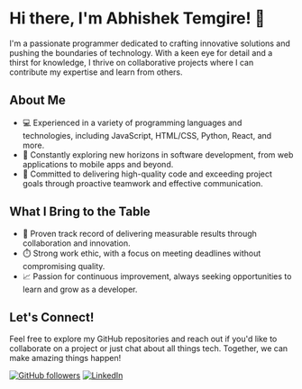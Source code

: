 # Hi there, I'm Abhishek Temgire! 👋

I'm a passionate programmer dedicated to crafting innovative solutions and pushing the boundaries of technology. With a keen eye for detail and a thirst for knowledge, I thrive on collaborative projects where I can contribute my expertise and learn from others.

## About Me

- 💻 Experienced in a variety of programming languages and technologies, including JavaScript, HTML/CSS, Python, React, and more.
- 🚀 Constantly exploring new horizons in software development, from web applications to mobile apps and beyond.
- 🌟 Committed to delivering high-quality code and exceeding project goals through proactive teamwork and effective communication.


## What I Bring to the Table

- 🤝 Proven track record of delivering measurable results through collaboration and innovation.
- ⏱️ Strong work ethic, with a focus on meeting deadlines without compromising quality.
- 📈 Passion for continuous improvement, always seeking opportunities to learn and grow as a developer.

## Let's Connect!

Feel free to explore my GitHub repositories and reach out if you'd like to collaborate on a project or just chat about all things tech. Together, we can make amazing things happen!

[![GitHub followers](https://img.shields.io/github/followers/abhishektemgire?style=social)](https://github.com/abhishektemgire)
[![LinkedIn](https://img.shields.io/badge/-Connect%20on%20LinkedIn-blue?style=flat&logo=linkedin)](https://www.linkedin.com/in/abhishektemgire7020/)

